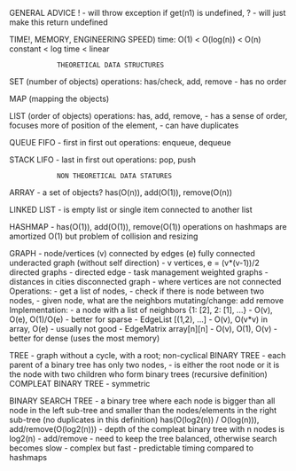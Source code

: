 GENERAL ADVICE
! - will throw exception if get(n1) is undefined, 
? - will just make this return undefined



TIME!, MEMORY, ENGINEERING SPEED) 
time: O(1) < O(log(n)) < O(n)
    constant < log time < linear
    

    
                THEORETICAL DATA STRUCTURES
SET
    (number of objects)
    operations: has/check, add, remove
    - has no order

MAP
    (mapping the objects)

LIST
    (order of objects)
    operations: has, add, remove, 
    - has a sense of order, focuses more of position of the element, 
    - can have duplicates

QUEUE 
    FIFO - first in first out
    operations: enqueue, dequeue

STACK 
    LIFO - last in first out
    operations: pop, push



                NON THEORETICAL DATA STATURES

ARRAY   - a set of objects?
    has(O(n)), add(O(1)), remove(O(n))

LINKED LIST - is empty list or single item connected to another list

HASHMAP - 
    has(O(1)), add(O(1)), remove(O(1))
    operations on hashmaps are amortized O(1)
    but problem of collision and resizing

GRAPH   - node/vertices (v) connected by edges (e)
    fully connected underacted graph (without self direction) - v vertices, e = (v*(v-1))/2
    directed graphs - directed edge - task management
    weighted graphs - distances in cities
    disconnected graph - where vertices are not connected
    Operations:
    - get a list of nodes, 
    - check if there is node between two nodes, 
    - given node, what are the neighbors
    mutating/change: add remove
    Implementation:
    - a node with a list of neighbors {1: [2], 2: [1], ...} - O(v), O(e), O(1)/O(e) - better for sparse
    - EdgeList [(1,2), ...] - O(v), O(v*v) in array, O(e) - usually not good
    - EdgeMatrix array[n][n] - O(v), O(1), O(v) - better for dense (uses the most memory)

TREE    - graph without a cycle, with a root; non-cyclical
BINARY TREE - each parent of a binary tree has only two nodes,
            - is either the root node or it is the node with two children who form binary trees (recursive definition)
COMPLEAT BINARY TREE    - symmetric

BINARY SEARCH TREE  - a binary tree where each node is bigger than all node in the left sub-tree
                        and smaller than the nodes/elements in the right sub-tree (no duplicates in this definition)
    has(O(log2(n)) / O(log(n))), add/remove(O(log2(n)))
    - depth of the compleat binary tree with n nodes is  log2(n)
    - add/remove - need to keep the tree balanced, otherwise search becomes slow - complex but fast
    - predictable timing compared to hashmaps


